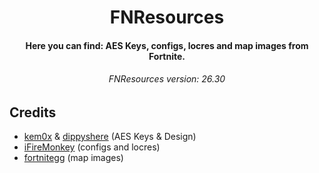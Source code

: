 <h1 align="center">
  FNResources
  <br>
</h1>

<h4 align="center">Here you can find: AES Keys, configs, locres and map images from Fortnite.</h4>

<h6 align="center">FNResources version: 26.30</h4>

## Credits

- [kem0x](https://github.com/kem0x/Fortnite-Aes-Keys-Archive) & [dippyshere](https://github.com/dippyshere/fortnite-aes-archive) (AES Keys & Design)
- [iFireMonkey](https://github.com/iFireMonkey/FortniteTracker) (configs and locres)
- [fortnitegg](https://fortnite.gg/map-evolution) (map images)
